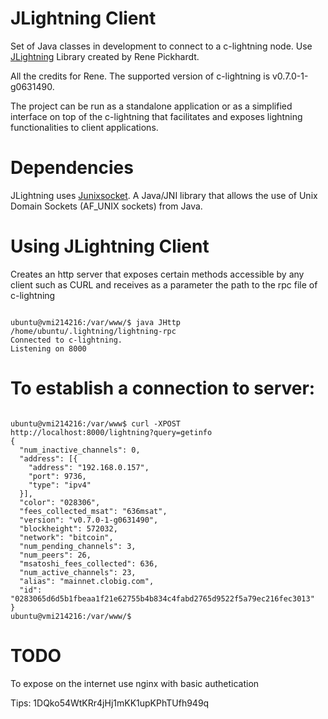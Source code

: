 # JLightning Client
Set of Java classes in development to connect to a c-lightning node. Use <a href="https://github.com/ElementsProject/lightning/pull/2223">JLightning</a> Library created by Rene Pickhardt. 

All the credits for Rene. The supported version of c-lightning is v0.7.0-1-g0631490. 

The project can be run as a standalone application or as a simplified interface on top of the c-lightning that facilitates and exposes lightning functionalities to client applications. 

# Dependencies
JLightning uses <a href="https://github.com/kohlschutter/junixsocket">Junixsocket</a>. A Java/JNI library that allows the use of Unix Domain Sockets (AF_UNIX sockets) from Java.

# Using JLightning Client

Creates an http server that exposes certain methods accessible by any client such as CURL and receives as a parameter the path to the rpc file of c-lightning

<pre><code>
ubuntu@vmi214216:/var/www/$ java JHttp /home/ubuntu/.lightning/lightning-rpc
Connected to c-lightning.  
Listening on 8000
</code></pre>

# To establish a connection to server:

<pre><code>
ubuntu@vmi214216:/var/www$ curl -XPOST http://localhost:8000/lightning?query=getinfo
{
  "num_inactive_channels": 0,
  "address": [{
    "address": "192.168.0.157",
    "port": 9736,
    "type": "ipv4"
  }],
  "color": "028306",
  "fees_collected_msat": "636msat",
  "version": "v0.7.0-1-g0631490",
  "blockheight": 572032,
  "network": "bitcoin",
  "num_pending_channels": 3,
  "num_peers": 26,
  "msatoshi_fees_collected": 636,
  "num_active_channels": 23,
  "alias": "mainnet.clobig.com",
  "id": "0283065d6d5b1fbeaa1f21e62755b4b834c4fabd2765d9522f5a79ec216fec3013"
}
ubuntu@vmi214216:/var/www/$ 
</code></pre>

# TODO
To expose on the internet use nginx with basic authetication


Tips: 1DQko54WtKRr4jHj1mKK1upKPhTUfh949q

